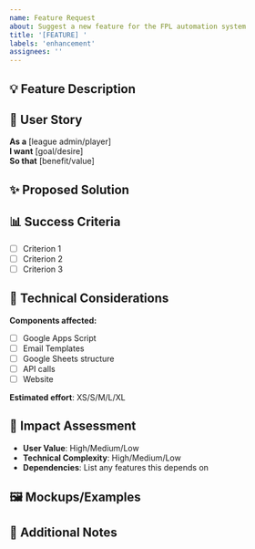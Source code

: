 ```yaml
---
name: Feature Request
about: Suggest a new feature for the FPL automation system
title: '[FEATURE] '
labels: 'enhancement'
assignees: ''
---
```


## 💡 Feature Description
<!-- Brief description of the feature -->

## 👤 User Story
**As a** [league admin/player]  
**I want** [goal/desire]  
**So that** [benefit/value]

## ✨ Proposed Solution
<!-- Describe how you'd like this to work -->

## 📊 Success Criteria
- [ ] Criterion 1
- [ ] Criterion 2
- [ ] Criterion 3

## 🔧 Technical Considerations
**Components affected:**
- [ ] Google Apps Script
- [ ] Email Templates
- [ ] Google Sheets structure
- [ ] API calls
- [ ] Website

**Estimated effort**: XS/S/M/L/XL

## 🎯 Impact Assessment
- **User Value**: High/Medium/Low
- **Technical Complexity**: High/Medium/Low
- **Dependencies**: List any features this depends on

## 🖼️ Mockups/Examples
<!-- Optional: Add any visual examples or mockups -->

## 📝 Additional Notes
<!-- Any other information that might be helpful -->
